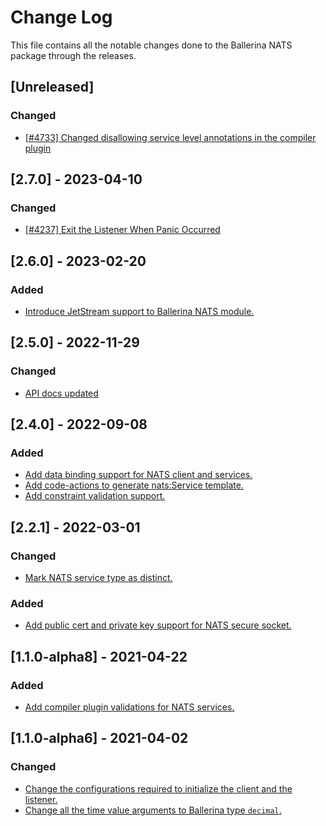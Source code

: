 # Change Log
This file contains all the notable changes done to the Ballerina NATS package through the releases.

## [Unreleased]

### Changed

- [[#4733] Changed disallowing service level annotations in the compiler plugin](https://github.com/ballerina-platform/ballerina-standard-library/issues/4733)

## [2.7.0] - 2023-04-10

### Changed
- [[#4237] Exit the Listener When Panic Occurred](https://github.com/ballerina-platform/ballerina-standard-library/issues/4237)

## [2.6.0] - 2023-02-20

### Added
- [Introduce JetStream support to Ballerina NATS module.](https://github.com/ballerina-platform/ballerina-standard-library/issues/3550)

## [2.5.0] - 2022-11-29

### Changed
- [API docs updated](https://github.com/ballerina-platform/ballerina-standard-library/issues/3463)

## [2.4.0] - 2022-09-08

### Added
- [Add data binding support for NATS client and services.](https://github.com/ballerina-platform/ballerina-standard-library/issues/2781)
- [Add code-actions to generate nats:Service template.](https://github.com/ballerina-platform/ballerina-standard-library/issues/2687)
- [Add constraint validation support.](https://github.com/ballerina-platform/ballerina-standard-library/issues/3056)

## [2.2.1] - 2022-03-01

### Changed
- [Mark NATS service type as distinct.](https://github.com/ballerina-platform/ballerina-standard-library/issues/2398)

### Added
- [Add public cert and private key support for NATS secure socket.](https://github.com/ballerina-platform/ballerina-standard-library/issues/1468)

## [1.1.0-alpha8] - 2021-04-22

### Added

- [Add compiler plugin validations for NATS services.](https://github.com/ballerina-platform/ballerina-standard-library/issues/1036)

## [1.1.0-alpha6]  - 2021-04-02

### Changed
- [Change the configurations required to initialize the client and the listener.](https://github.com/ballerina-platform/module-ballerinax-nats/pull/120)
- [Change all the time value arguments to Ballerina type `decimal`.](https://github.com/ballerina-platform/module-ballerinax-nats/pull/120)
